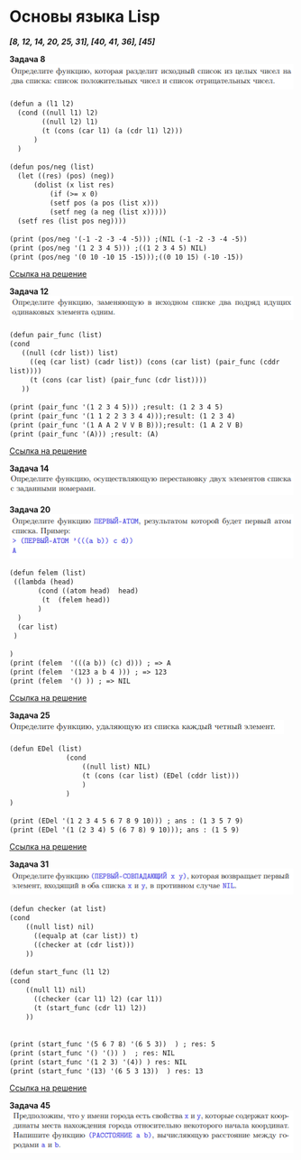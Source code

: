 # Основы языка Lisp
  ***[8, 12, 14, 20, 25, 31], [40, 41, 36], [45]***
  
  **Задача 8**
  ![](https://github.com/uhsd22/CLisp/blob/main/text/8.png)
  ```
(defun a (l1 l2)
    (cond ((null l1) l2)
          ((null l2) l1)
          (t (cons (car l1) (a (cdr l1) l2)))
        )
    )

(defun pos/neg (list)
    (let ((res) (pos) (neg))
        (dolist (x list res)
            (if (>= x 0)
            (setf pos (a pos (list x)))
            (setf neg (a neg (list x)))))
    (setf res (list pos neg))))

(print (pos/neg '(-1 -2 -3 -4 -5))) ;(NIL (-1 -2 -3 -4 -5)) 
(print (pos/neg '(1 2 3 4 5))) ;((1 2 3 4 5) NIL) 
(print (pos/neg '(0 10 -10 15 -15)));((0 10 15) (-10 -15)) 

```
[Ссылка на решение](https://rextester.com/ZVJZ15639)

  **Задача 12**
  ![](https://github.com/uhsd22/CLisp/blob/main/text/12.png)
  ```
  (defun pair_func (list)
 (cond 
     ((null (cdr list)) list)
       ((eq (car list) (cadr list)) (cons (car list) (pair_func (cddr list))))
       (t (cons (car list) (pair_func (cdr list))))
     ))

(print (pair_func '(1 2 3 4 5))) ;result: (1 2 3 4 5) 
(print (pair_func '(1 1 2 2 3 3 4 4)));result: (1 2 3 4)
(print (pair_func '(1 A A 2 V V B B)));result: (1 A 2 V B)
(print (pair_func '(A))) ;result: (A)
```
[Ссылка на решение](https://rextester.com/ACHDF22788)

  **Задача 14**
  ![](https://github.com/uhsd22/CLisp/blob/main/text/14.png)


 **Задача 20**
  ![](https://github.com/uhsd22/CLisp/blob/main/text/20.png)
  ```
(defun felem (list)
   ((lambda (head)
         (cond ((atom head)  head)
          (t  (felem head))
         )  
    ) 
    (car list)
   )

)
(print (felem  '(((a b)) (c) d))) ; => A
(print (felem  '(123 a b 4 ))) ; => 123
(print (felem  '() )) ; => NIL

```
[Ссылка на решение](https://rextester.com/ALB59789)



 **Задача 25**
  ![](https://github.com/uhsd22/CLisp/blob/main/text/25.png)
  ```
(defun EDel (list)
                (cond 
                    ((null list) NIL)
                    (t (cons (car list) (EDel (cddr list)))
                    )
                )
)

(print (EDel '(1 2 3 4 5 6 7 8 9 10))) ; ans : (1 3 5 7 9) 
(print (EDel '(1 (2 3 4) 5 (6 7 8) 9 10))); ans : (1 5 9) 

```
[Ссылка на решение](https://rextester.com/YVCUDB29574)

 **Задача 31**
  ![](https://github.com/uhsd22/CLisp/blob/main/text/31.png)
  ```
(defun checker (at list)
  (cond 
      ((null list) nil)
        ((equalp at (car list)) t)
        ((checker at (cdr list)))
      ))
    
(defun start_func (l1 l2)
  (cond 
      ((null l1) nil)
        ((checker (car l1) l2) (car l1))
        (t (start_func (cdr l1) l2))
      ))


(print (start_func '(5 6 7 8) '(6 5 3))  ) ; res: 5
(print (start_func '() '()) )  ; res: NIL
(print (start_func '(1 2 3) '(4)) ) res: NIL
(print (start_func '(13) '(6 5 3 13))  ) res: 13

```
[Ссылка на решение](https://rextester.com/ILP54762)


 **Задача 45**
  ![](https://github.com/uhsd22/CLisp/blob/main/text/45.png)
  ```

```

